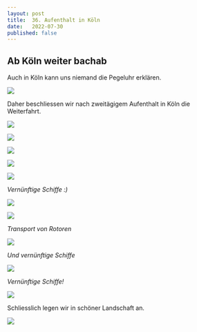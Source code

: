 ```yaml
---
layout: post
title:  36. Aufenthalt in Köln
date:   2022-07-30
published: false
---
```


## Ab Köln weiter bachab ##

Auch in Köln kann uns niemand die Pegeluhr erklären. 

![](/img/20220730__ms_res_koeln2_0.jpg)

Daher beschliessen wir nach zweitägigem Aufenthalt in Köln die Weiterfahrt.

![](/img/20220730__ms_res_koeln2_1.jpg)

![](/img/20220730__ms_res_koeln2_2.jpg)

![](/img/20220730__ms_res_koeln2_3.jpg)

![](/img/20220730__ms_res_koeln2_4.jpg)

![](/img/20220730__ms_res_koeln2_5.jpg)

*Vernünftige Schiffe :)*

![](/img/20220730__ms_res_koeln2_6.jpg)

![](/img/20220730__ms_res_koeln2_7.jpg)

*Transport von Rotoren*

![](/img/20220730__ms_res_koeln2_8.jpg)

*Und vernünftige Schiffe*

![](/img/20220730__ms_res_koeln2_9.jpg)

*Vernünftige Schiffe!*

![](/img/20220730__ms_res_koeln2_11.jpg)

Schliesslich legen wir in schöner Landschaft an.

![](/img/20220730__ms_res_koeln2_12.jpg)
